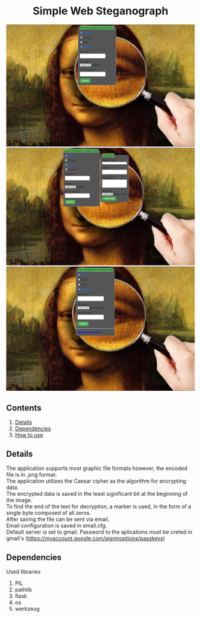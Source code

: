 <div align="center">
    <h1>Simple Web Steganograph</h1>
</div>


![](/screenshots/sc1.png)
![](/screenshots/sc2_with_email.png)
![](/screenshots/sc3_after_encoding.png)

## Contents ##
1. [Details](#details)
2. [Dependencies](#dependencies)
3. [How to use](#how_to_use)


<a name="details"></a>
## Details ##
The application supports most graphic file formats however, the encoded file is in .png format.  
The application utilizes the Caesar cipher as the algorithm for encrypting data.  
The encrypted data is saved in the least significant bit at the beginning of the image.  
To find the end of the text for decryption, a marker is used, in the form of a single byte composed of all zeros.  
After saving the file can be sent via email.  
Email configuration is saved in email.cfg.  
Default server is set to gmail. Password to the aplications must be creted in gmail's (https://myaccount.google.com/signinoptions/passkeys) 


<a name="dependencies"></a>
## Dependencies ##
Used libraries
1. PIL
2. pathlib
3. flask
4. os
5. werkzeug


<a name="how_to_use"></a>
